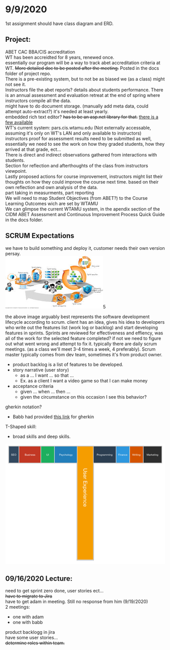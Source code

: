 # 9/9/2020
1st assignment should have class diagram and ERD. 
## Project: 
ABET CAC
BBA/CIS accreditation  
WT has been accreidted for 8 years, renewed once.   
essentially our program will be a way to track abet accreditation criteria at WT. ~~More detailed doc to be posted after the meeting.~~ Posted in the docs folder of project repo.  
 There is a pre-existing system, but to not be as biased we (as a class) might not see it.   
Instructors file the abet reports? details about students performance. There is an annual assessment and evaluation retreat at the end of spring where instructors compile all the data.   
might have to do document storage. (manually add meta data, could attempt auto-extract?)
it's needed at least yearly.   
embedded rich text editor? ~~has to be an asp.net library for that.~~ [there is a few available](https://visualstudiomagazine.com/articles/2016/01/01/8-rich-text-editors.aspx)  
WT's current system: pars.cis.wtamu.edu (Not externally accessable, assuming it's only on WT's LAN and only available to instructors)  
instructors proof for assessment results need to be submitted as well, essentially we need to see the work on how they graded students, how they arrived at that grade, ect...   
There is direct and indirect observations gathered from interactions with students.   
Section for reflection and afterthoughts of the class from instructors viewpoint.   
Lastly proposed actions for course improvement, instructors might list their thoughts on how they could improve the course next time. based on their own reflection and own analysis of the data.   
part taking in measurments, part reporting   
We will need to map Student Objectives (from ABET?) to the Course Learning Outcomes wich are set by WTAMU  
We can glimpse the current WTAMU system, in the apendix section of the CIDM ABET Assessment and Continuous Improvement Process Quick Guide in the docs folder.
## SCRUM Expectations
we have to build something and deploy it, customer needs their own version persay.   
<img src="../../images/School/rubin_scrum.png">5

the above image arguably best represents the software development lifecycle according to scrum. client has an idea, gives his idea to developers who write out the features list (work log or backlog) and start developing features in sprints. Sprints are reviewed for effectiveness and effiency, was all of the work for the selected feature completed? if not we need to figure out what went wrong and attempt to fix it. typically there are daily scrum meetings. (as a class we'll meet 3-4 times a week, 4 preferably). Scrum master typically comes from dev team, sometimes it's from product owner. 
- product backlog is a list of features to be developed.
- story narrative (user story)
    - as a ... I want ... so that ...
    - Ex. as a client I want a video game so that I can make money
- acceptance criteria
    - given ... when ... then ...
    - given the circumstance on this occasion I see this behavior?  

gherkin notation? 
- Babb had provided [this link](https://docs.behat.org/en/v2.5/guides/1.gherkin.html) for gherkin 


T-Shaped skill: 
- broad skills and deep skills.  
<img src="../../images/School/t-shapedskills.png">

## 09/16/2020 Lecture:   
need to get sprint zero done, user stories ect...  
~~have to migrate to Jira~~  
have to get adam in meeting. Still no response from him (9/19/2020)  
2 meetings:  
- one with adam 
- one with babb  

product backlogg in jira  
have some user stories...  
~~determine roles within team.~~  


